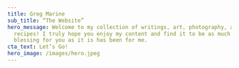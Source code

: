 ```yaml
---
title: Greg Marine
sub_title: “The Website”
hero_message: Welcome to my collection of writings, art, photography, and
  recipes! I truly hope you enjoy my content and find it to be as much a
  blessing for you as it is has been for me.
cta_text: Let’s Go!
hero_image: /images/hero.jpeg
---
```

